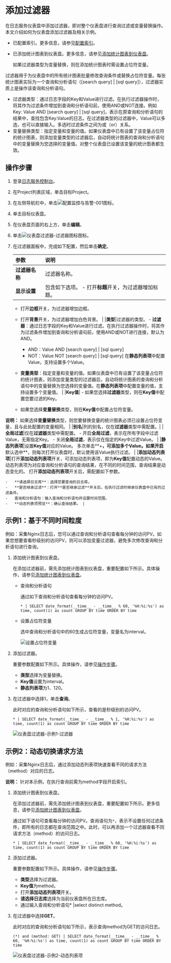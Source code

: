# 添加过滤器

在日志服务仪表盘中添加过滤器，即对整个仪表盘进行查询过滤或变量替换操作。本文介绍如何为仪表盘添加过滤器及相关示例。

-   已配置索引。更多信息，请参见[配置索引](/intl.zh-CN/查询与分析/配置索引.md)。
-   已添加统计图表到仪表盘。更多信息，请参见[添加统计图表到仪表盘](/intl.zh-CN/可视化/添加统计图表到仪表盘.md)。

    如果过滤器类型为变量替换，则在添加统计图表时需设置占位符变量。


过滤器用于为仪表盘中的所有统计图表批量修改查询条件或替换占位符变量。每张统计图表实际为一个查询和分析语句（\[search query\] \| \[sql query\]），过滤器实质上是操作该查询和分析语句。

-   过滤器类型：通过日志字段的Key和Value进行过滤。在执行过滤器操作时，将其作为过滤条件增加到查询和分析语句前，使用AND或NOT连接。例如Key: Value AND \[search query\] \| \[sql query\]，表示在原查询和分析语句的结果中，查找包含Key:Value的日志。在过滤器类型的过滤器中，Value可以多选，也可以直接输入。多选时过滤条件之间为或（or）关系。
-   变量替换类型：指定变量和变量的值。如果仪表盘中已有设置了该变量占位符的统计图表，则添加变量类型的过滤器后，自动将统计图表的查询和分析语句中的变量替换为您选择的变量值。对整个仪表盘已设置该变量的统计图表都生效。

## 操作步骤

1.  登录[日志服务控制台](https://sls.console.aliyun.com)。

2.  在Project列表区域，单击目标Project。

3.  在左侧导航栏中，单击![配置监控与告警-001](https://static-aliyun-doc.oss-accelerate.aliyuncs.com/assets/img/zh-CN/2453749951/p104975.png)图标。

4.  单击目标仪表盘。

5.  在仪表盘页面的右上方，单击**编辑**。

6.  单击![仪表盘过滤器-过滤器图标](https://static-aliyun-doc.oss-accelerate.aliyuncs.com/assets/img/zh-CN/1377317951/p36998.png)图标。

7.  在过滤器面板中，完成如下配置，然后单击**确定**。

    |参数|说明|
    |:-|:-|
    |**过滤器名称**|过滤器名称。|
    |**显示设置**|包含如下选项。     -   打开**标题**开关，为过滤器增加标题。
    -   打开**边框**开关，为过滤器增加边框。
    -   打开**背景**开关，为过滤器增加白色背景。 |
    |**类型**|过滤器的类型。     -   **过滤器**：通过日志字段的Key和Value进行过滤。在执行过滤器操作时，将其作为过滤条件增加到查询和分析语句前，使用AND或NOT进行连接，默认为AND。

        -   AND：Value AND \[search query\] \| \[sql query\]
        -   NOT：Value NOT \[search query\] \| \[sql query\]
在**静态列表项**中配置Value，支持设置多个Value。

    -   **变量类型**：指定变量和变量的值。如果仪表盘中已有设置了该变量占位符的统计图表，则添加变量类型的过滤器后，自动将统计图表的查询和分析语句中的变量替换为您选择的变量值。在**静态列表项**中配置变量的值，支持设置多个变量值。 |
    |**Key值**|    -   如果您选择**过滤器**类型，则在**Key值**中配置您要过滤的Key。
    -   如果您选择**变量替换**类型，则在**Key值**中配置占位符变量。

**说明：** 如果选择**变量替换**类型，则您要替换变量的统计图表必须已设置占位符变量，且与此处配置的变量相同。 |
    |**别名**|列的别名，仅在**过滤器**类型中需配置。|
    |**全局过滤**|仅在**过滤器**类型中需配置。     -   开启**全局过滤**，表示在所有字段中过滤Value，无需指定Key。
    -   关闭**全局过滤**，表示仅在指定的Key中过滤Value。 |
    |**静态列表项**|设置**Key值**对应的Value。 多次单击**+**，可添加多个Value。如果开启**默认选中**，则每次打开仪表盘时，默认使用该Value执行过滤。 |
    |**添加动态列表项**|打开**添加动态列表项**开关，可添加动态列表项，即为**Key值**配置动态的Value。动态列表项为对应查询和分析语句的查询结果，在不同的时间范围，查询结果是动态变化的。 打开**添加动态列表项**开关后，需配置如下参数。

    -   **请选择日志库**：选择您要查询的日志库。
    -   **是否继承过滤**：打开**是否继承过滤**开关后，在执行过滤时继承仪表盘中已有的过滤条件。
    -   查询和分析语句：输入查询和分析语句并设置时间范围。
    -   **动态列表项预览**：确认查询结果。 |


## 示例1：基于不同时间粒度

例如：采集Nginx日志后，您可以通过查询和分析语句查看每分钟的访问PV。如果您想要查看秒级别的访问PV，则可以添加变量过滤器，避免多次修改查询和分析语句进行查询。

1.  添加统计图表到仪表盘。

    在添加过滤器前，需先添加统计图表到仪表盘，重要配置如下所示。具体操作，请参见[添加统计图表到仪表盘](/intl.zh-CN/可视化/添加统计图表到仪表盘.md)。

    -   查询和分析语句

        通过如下查询和分析语句查看每分钟的访问PV。

        ```
        * | SELECT date_format(__time__ - __time__ % 60, '%H:%i:%s') as time, count(1) as count GROUP BY time ORDER BY time
        ```

    -   设置占位符变量

        选中查询和分析语句中的60生成占位符变量，变量名为interval。

        ![设置占位符变量](https://static-aliyun-doc.oss-accelerate.aliyuncs.com/assets/img/zh-CN/4632080261/p13757.png)

2.  添加过滤器。

    重要参数配置如下所示。具体操作，请参见[操作步骤](#section_gdp_tpc_mfb)。

    -   **类型**选择为变量替换。
    -   **Key值**设置为interval。
    -   **静态列表项**为1、120。
3.  在过滤器中选择1，单击**查询**。

    此时对应的查询和分析语句如下所示，查看的是秒级别的访问PV。

    ```
    * | SELECT date_format(__time__ - __time__ % 1, '%H:%i:%s') as time, count(1) as count GROUP BY time ORDER BY time 
    ```

    ![仪表盘过滤器-示例1-过滤器](https://static-aliyun-doc.oss-accelerate.aliyuncs.com/assets/img/zh-CN/2377317951/p13759.png)


## 示例2：动态切换请求方法

例如：采集Nginx日志后，通过添加动态列表项快速查看不同的请求方法（method）对应的日志。

**说明：** 针对本示例，在执行查询前需为method字段开启索引。

1.  添加统计图表到仪表盘。

    在添加过滤器前，需先添加统计图表到仪表盘，重要配置如下所示。更多信息，请参见[添加统计图表到仪表盘](/intl.zh-CN/可视化/添加统计图表到仪表盘.md)。

    通过如下语句可查看每分钟的访问PV。查询语句为`*`，表示不设置任何过滤条件，即所有的日志都在查询范围之中。此时，可以再添加一个过滤器查看不同请求方法（method）的访问日志。

    ```
    * | SELECT date_format(__time__ - __time__ % 60, '%H:%i:%s') as time, count(1) as count GROUP BY time ORDER BY time
    ```

2.  添加过滤器。

    重要参数配置如下所示。具体操作，请参见[操作步骤](#section_gdp_tpc_mfb)。

    -   **类型**选择为过滤器。
    -   **Key值**为method。
    -   打开**添加动态列表项**开关。
    -   **请选择日志库**选择为当前仪表盘所在日志库。
    -   通过输入查询和分析语句\* \|select distinct method。
3.  在过滤器中选择**GET**。

    此时对应的查询和分析语句如下所示，表示查询method为GET的访问日志。

    ```
    (*) and (method: GET) | SELECT date_format(__time__ - __time__ % 60, '%H:%i:%s') as time, count(1) as count GROUP BY time ORDER BY time 
    ```

    ![仪表盘过滤器-示例2-动态列表项](https://static-aliyun-doc.oss-accelerate.aliyuncs.com/assets/img/zh-CN/2377317951/p13761.png)



